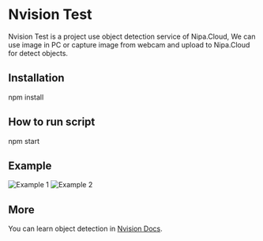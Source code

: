 # Nvision Test
Nvision Test is a project use object detection service of Nipa.Cloud, We can use image in PC or capture image from webcam and upload to Nipa.Cloud for detect objects.
## Installation
npm install
## How to run script
npm start
## Example
![Example 1](https://i.ibb.co/wpcG9bz/result1.jpg)
![Example 2](https://i.ibb.co/6J0Bk0b/result2.jpg)
## More
You can learn object detection in [Nvision Docs](https://docs.nvision.nipa.cloud/how-to-guides/detect-objects).